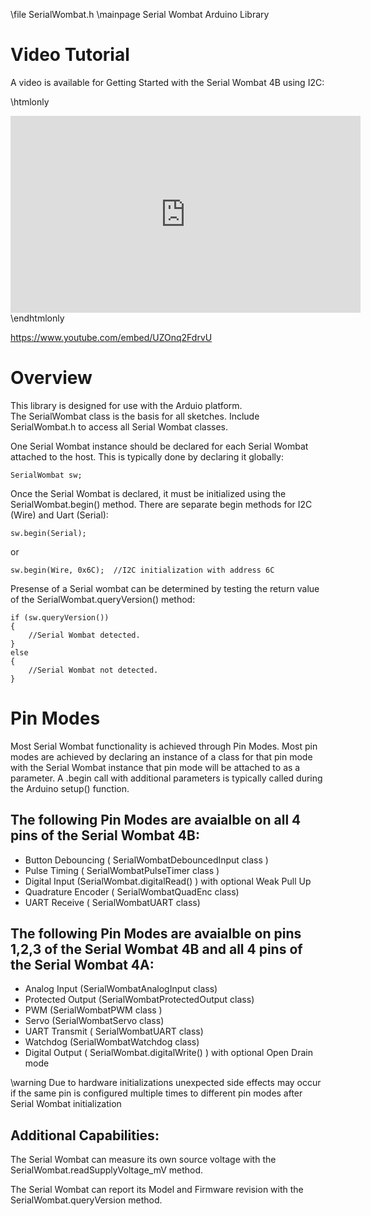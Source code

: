 \file SerialWombat.h
\mainpage Serial Wombat Arduino Library



Video Tutorial
==============
A video is available for Getting Started with the Serial Wombat 4B using I2C:

\htmlonly
<iframe width="560" height="315" src="https://www.youtube.com/embed/UZOnq2FdrvU" frameborder="0" allow="accelerometer; autoplay; clipboard-write; encrypted-media; gyroscope; picture-in-picture" allowfullscreen></iframe>
\endhtmlonly

https://www.youtube.com/embed/UZOnq2FdrvU

Overview
==============
This library is designed for use with the Arduio platform.  
The SerialWombat class is the basis for all sketches.
Include SerialWombat.h to access all Serial Wombat classes.

One Serial Wombat instance should be declared for each Serial Wombat
attached to the host.  This is typically done by declaring it globally:

    SerialWombat sw;

Once the Serial Wombat is declared, it must be initialized using the SerialWombat.begin()
method.  There are separate begin methods for I2C (Wire) and Uart (Serial):

	sw.begin(Serial);

or

	sw.begin(Wire, 0x6C);  //I2C initialization with address 6C

Presense of a Serial wombat can be determined by testing the return value
of the SerialWombat.queryVersion() method:

	if (sw.queryVersion())
	{
		//Serial Wombat detected.
	}
	else
	{
		//Serial Wombat not detected.
	}

Pin Modes
==============

Most Serial Wombat functionality is achieved through Pin Modes.  Most pin modes are achieved by
declaring an instance of a class for that pin mode with the Serial Wombat instance that pin
mode will be attached to as a parameter.  A .begin call with additional parameters is typically
called during the Arduino setup() function.

The following Pin Modes are avaialble on all 4 pins of the Serial Wombat 4B:
---------------------------------

- Button Debouncing ( SerialWombatDebouncedInput class )
- Pulse Timing ( SerialWombatPulseTimer class )
- Digital Input (SerialWombat.digitalRead() ) with optional Weak Pull Up
- Quadrature Encoder ( SerialWombatQuadEnc class)
- UART Receive ( SerialWombatUART class)

The following Pin Modes are avaialble on pins 1,2,3 of the Serial Wombat 4B and all 4 pins of the Serial Wombat 4A:
---------------------------

- Analog Input (SerialWombatAnalogInput class)
- Protected Output (SerialWombatProtectedOutput class)
- PWM (SerialWombatPWM class )
- Servo (SerialWombatServo class)
- UART Transmit ( SerialWombatUART class)
- Watchdog (SerialWombatWatchdog class)
- Digital Output ( SerialWombat.digitalWrite() ) with optional Open Drain mode

\warning Due to hardware initializations unexpected side effects may occur if the same pin is configured multiple times to different pin modes after Serial Wombat initialization

Additional Capabilities:
-----------------------

The Serial Wombat can measure its own source voltage with the SerialWombat.readSupplyVoltage_mV method.

The Serial Wombat can report its Model and Firmware revision with the SerialWombat.queryVersion method.




